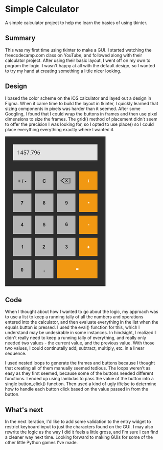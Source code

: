 # Simple Calculator

A simple calculator project to help me learn the basics of using tkinter.


## Summary

This was my first time using tkinter to make a GUI. I started watching the freecodecamp.com class on YouTube, and followed along with their calculator project. After using their basic layout, I went off on my own to pogram the logic. I wasn't happy at all with the default design, so I wanted to try my hand at creating something a little nicer looking. 


## Design

I based the color scheme on the iOS calculator and layed out a design in Figma. When it came time to build the layout in tkinter, I quickly learned that sizing components in pixels was harder than it seemed. After some Googling, I found that I could wrap the buttons in frames and then use pixel dimensions to size the frames. The grid() method of placement didn't seem to offer the precision I was looking for, so I opted to use place() so I could place everything everything exactly where I wanted it. 


![image of the calculator design made in Figma](/calculator_mockup.png) 



## Code

When I thought about how I wanted to go about the logic, my approach was to use a list to keep a running tally of all the numbers and operations entered into the calculator, and then evaluate everything in the list when the equals button is pressed. I used the eval() function for this, which I understand may be undesirable in some instances. In hindsight, I realized I didn't really need to keep a running tally of everything, and really only needed two values - the current value, and the previous value. With those two values, I could continutally add, subtract, multiply, etc. in a linear sequence.

I used nested loops to generate the frames and buttons because I thought that creating all of them manually seemed tedious. The loops weren't as easy as they first seemed, because some of the buttons needed different functions. I ended up using lambdas to pass the value of the button into a single button_click() function. Then used a kind of ugly if/else to determine how to handle each button click based on the value passed in from the button. 


## What's next

In the next iteration, I'd like to add some validation to the entry widget to restrict keyboard input to just the characters found on the GUI. I may also rewrite the logic as the way I did it feels a little gross, and I'm sure I can find a cleaner way next time. Looking forward to making GUIs for some of the other little Python games I've made. 


